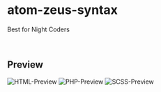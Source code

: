 # atom-zeus-syntax
Best for Night Coders

<br>

## Preview

![HTML-Preview](http://i.imgur.com/qOoDxFa.jpg)
![PHP-Preview](http://i.imgur.com/4VHVplM.jpg)
![SCSS-Preview](http://i.imgur.com/cKSBs1M.jpg)
